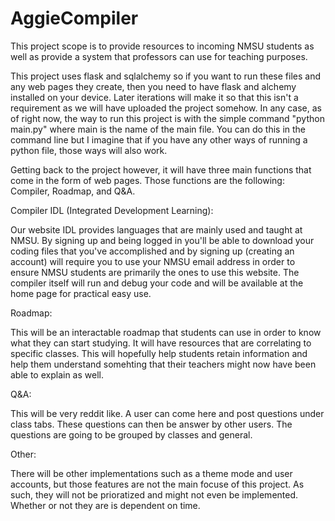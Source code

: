 # AggieCompiler
This project scope is to provide resources to incoming NMSU students as well as provide a system that professors can use for teaching purposes. 

This project uses flask and sqlalchemy so if you want to run these files and any web pages they create, then you need to have flask and alchemy installed on your device. Later iterations will make it so that this isn't a requirement as we will have uploaded the project somehow. In any case, as of right now, the way to run this project is with the simple command "python main.py" where main is the name of the main file. You can do this in the command line but I imagine that if you have any other ways of running a python file, those ways will also work.

Getting back to the project however, it will have three main functions that come in the form of web pages. Those functions are the following: Compiler, Roadmap, and Q&A. 

Compiler IDL (Integrated Development Learning): 

  Our website IDL provides languages that are mainly used and taught at NMSU. By signing up and being logged in you'll be able to download your coding
  files that you've accomplished and by signing up (creating an account) will require you to use your NMSU email address in order to ensure NMSU students 
  are primarily the ones to use this website. The compiler itself will run and debug your code and will be available at the home page for practical easy
  use. 
  
  
Roadmap:

  This will be an interactable roadmap that students can use in order to know what they can start studying. It will have resources that are correlating
  to specific classes. This will hopefully help students retain information and help them understand somehting that their teachers might now have 
  been able to explain as well.
  
Q&A:
  
  This will be very reddit like. A user can come here and post questions under class tabs. These questions can then be answer by other users. The 
  questions are going to be grouped by classes and general. 
  
Other:

  There will be other implementations such as a theme mode and user accounts, but those features are not the main focuse of this project. As such, 
  they will not be prioratized and might not even be implemented. Whether or not they are is dependent on time.
